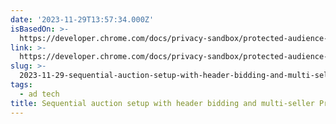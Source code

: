 ```yaml
---
date: '2023-11-29T13:57:34.000Z'
isBasedOn: >-
  https://developer.chrome.com/docs/privacy-sandbox/protected-audience-api/sequential-auction-setup/
link: >-
  https://developer.chrome.com/docs/privacy-sandbox/protected-audience-api/sequential-auction-setup/
slug: >-
  2023-11-29-sequential-auction-setup-with-header-bidding-and-multi-seller-protected-aud
tags:
  - ad tech
title: Sequential auction setup with header bidding and multi-seller Protected Aud
---
```



